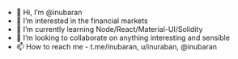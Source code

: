 - 👋 Hi, I’m @inubaran
- 👀 I’m interested in the financial markets
- 🌱 I’m currently learning Node/React/Material-UI/Solidity
- 💞️ I’m looking to collaborate on anything interesting and sensible
- 📫 How to reach me - t.me/inubaran, u/inuraban, @inubaran

<!---
inubaran/inubaran is a ✨ special ✨ repository because its `README.md` (this file) appears on your GitHub profile.
You can click the Preview link to take a look at your changes.
--->
